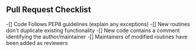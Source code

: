 ## Pull Request Checklist
 -[] Code Follows PEP8 guidelines (explain any exceptions)
 -[] New routines don't duplicate existing functionality
 -[] New code contains a comment identifying the author/maintainer
 -[] Maintainers of modified routines have been added as reviewers
 
